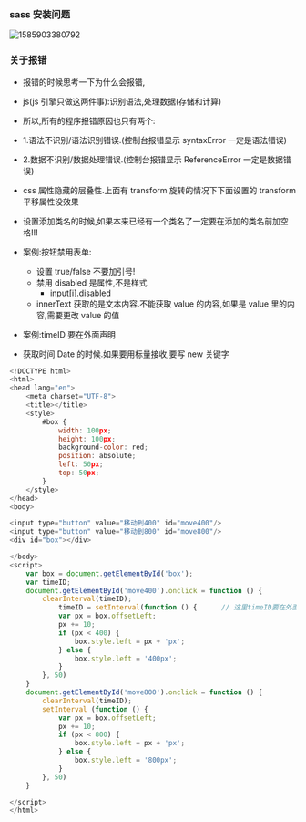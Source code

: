 ### sass 安装问题

![1585903380792](C:\Users\admin\AppData\Roaming\Typora\typora-user-images\1585903380792.png)

### 关于报错

- 报错的时候思考一下为什么会报错,
- js(js 引擎只做这两件事):识别语法,处理数据(存储和计算)
- 所以,所有的程序报错原因也只有两个:
- 1.语法不识别/语法识别错误.(控制台报错显示 syntaxError 一定是语法错误)
- 2.数据不识别/数据处理错误.(控制台报错显示 ReferenceError 一定是数据错误)

- css 属性隐藏的层叠性.上面有 transform 旋转的情况下下面设置的 transform 平移属性没效果

- 设置添加类名的时候,如果本来已经有一个类名了一定要在添加的类名前加空格!!!
- 案例:按钮禁用表单:

  - 设置 true/false 不要加引号!
  - 禁用 disabled 是属性,不是样式
    - input[i].disabled
  - innerText 获取的是文本内容.不能获取 value 的内容,如果是 value 里的内容,需要更改 value 的值

- 案例:timeID 要在外面声明
- 获取时间 Date 的时候.如果要用标量接收,要写 new 关键字

```js
<!DOCTYPE html>
<html>
<head lang="en">
    <meta charset="UTF-8">
    <title></title>
    <style>
        #box {
            width: 100px;
            height: 100px;
            background-color: red;
            position: absolute;
            left: 50px;
            top: 50px;
        }
    </style>
</head>
<body>

<input type="button" value="移动到400" id="move400"/>
<input type="button" value="移动到800" id="move800"/>
<div id="box"></div>

</body>
<script>
    var box = document.getElementById('box');
    var timeID;
    document.getElementById('move400').onclick = function () {
        clearInterval(timeID);
            timeID = setInterval(function () {      // 这里timeID要在外面声明!
            var px = box.offsetLeft;
            px += 10;
            if (px < 400) {
                box.style.left = px + 'px';
            } else {
                box.style.left = '400px';
            }
        }, 50)
    }
    document.getElementById('move800').onclick = function () {
        clearInterval(timeID);
        setInterval (function () {
            var px = box.offsetLeft;
            px += 10;
            if (px < 800) {
                box.style.left = px + 'px';
            } else {
                box.style.left = '800px';
            }
        }, 50)
    }

</script>
</html>
```
